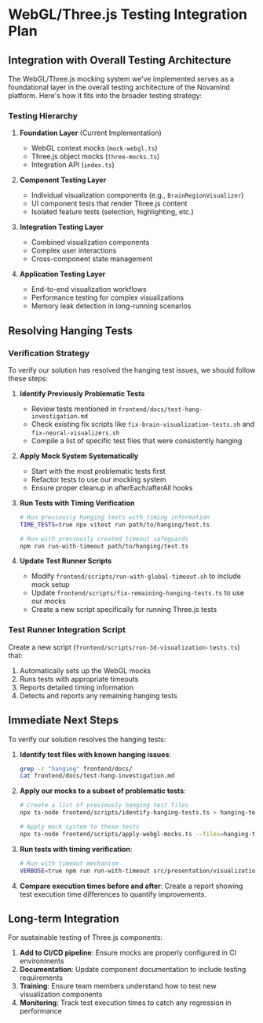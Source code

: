 # WebGL/Three.js Testing Integration Plan

## Integration with Overall Testing Architecture

The WebGL/Three.js mocking system we've implemented serves as a foundational layer in the overall testing architecture of the Novamind platform. Here's how it fits into the broader testing strategy:

### Testing Hierarchy

1. **Foundation Layer** (Current Implementation)
   - WebGL context mocks (`mock-webgl.ts`)
   - Three.js object mocks (`three-mocks.ts`) 
   - Integration API (`index.ts`)

2. **Component Testing Layer**
   - Individual visualization components (e.g., `BrainRegionVisualizer`)
   - UI component tests that render Three.js content
   - Isolated feature tests (selection, highlighting, etc.)

3. **Integration Testing Layer**
   - Combined visualization components
   - Complex user interactions
   - Cross-component state management

4. **Application Testing Layer**
   - End-to-end visualization workflows
   - Performance testing for complex visualizations
   - Memory leak detection in long-running scenarios

## Resolving Hanging Tests

### Verification Strategy

To verify our solution has resolved the hanging test issues, we should follow these steps:

1. **Identify Previously Problematic Tests**
   - Review tests mentioned in `frontend/docs/test-hang-investigation.md`
   - Check existing fix scripts like `fix-brain-visualization-tests.sh` and `fix-neural-visualizers.sh`
   - Compile a list of specific test files that were consistently hanging

2. **Apply Mock System Systematically**
   - Start with the most problematic tests first
   - Refactor tests to use our mocking system
   - Ensure proper cleanup in afterEach/afterAll hooks

3. **Run Tests with Timing Verification**
   ```bash
   # Run previously hanging tests with timing information
   TIME_TESTS=true npx vitest run path/to/hanging/test.ts
   
   # Run with previously created timeout safeguards
   npm run run-with-timeout path/to/hanging/test.ts
   ```

4. **Update Test Runner Scripts**
   - Modify `frontend/scripts/run-with-global-timeout.sh` to include mock setup
   - Update `frontend/scripts/fix-remaining-hanging-tests.ts` to use our mocks
   - Create a new script specifically for running Three.js tests

### Test Runner Integration Script

Create a new script (`frontend/scripts/run-3d-visualization-tests.ts`) that:

1. Automatically sets up the WebGL mocks
2. Runs tests with appropriate timeouts
3. Reports detailed timing information
4. Detects and reports any remaining hanging tests

## Immediate Next Steps

To verify our solution resolves the hanging tests:

1. **Identify test files with known hanging issues**:
   ```bash
   grep -r "hanging" frontend/docs/
   cat frontend/docs/test-hang-investigation.md
   ```

2. **Apply our mocks to a subset of problematic tests**:
   ```bash
   # Create a list of previously hanging test files
   npx ts-node frontend/scripts/identify-hanging-tests.ts > hanging-tests.txt
   
   # Apply mock system to these tests
   npx ts-node frontend/scripts/apply-webgl-mocks.ts --files=hanging-tests.txt
   ```

3. **Run tests with timing verification**:
   ```bash
   # Run with timeout mechanism
   VERBOSE=true npm run run-with-timeout src/presentation/visualizations/tests/
   ```

4. **Compare execution times before and after**:
   Create a report showing test execution time differences to quantify improvements.

## Long-term Integration

For sustainable testing of Three.js components:

1. **Add to CI/CD pipeline**: Ensure mocks are properly configured in CI environments
2. **Documentation**: Update component documentation to include testing requirements
3. **Training**: Ensure team members understand how to test new visualization components
4. **Monitoring**: Track test execution times to catch any regression in performance
